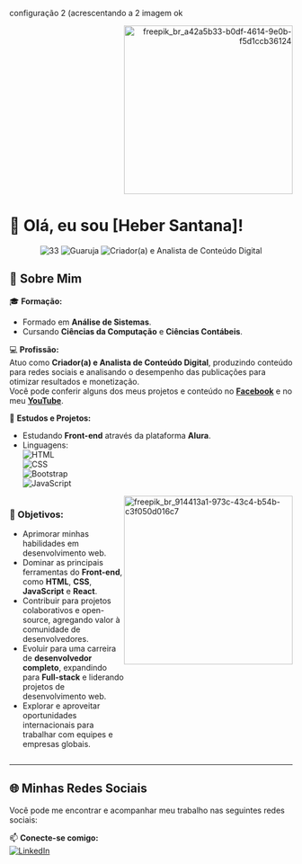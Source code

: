 configuração 2 (acrescentando a 2 imagem ok

<p align="right">
  <img src="https://github.com/user-attachments/assets/e6757e3a-704d-4874-98bc-3c8b6d59e044" alt="freepik_br_a42a5b33-b0df-4614-9e0b-f5d1ccb36124" width="300" height="300" />
</p>

# 👋 Olá, eu sou **[Heber Santana]**!  

<p align="center">
  <img src="https://img.shields.io/badge/Idade-33-blue?style=flat-square" alt="33">
  <img src="https://img.shields.io/badge/Local-Guarujá/SP-green?style=flat-square" alt="Guaruja">
  <img src="https://img.shields.io/badge/Profissão-Criador(a)_e_Analista_de_Conteúdo_Digital-purple?style=flat-square" alt="Criador(a) e Analista de Conteúdo Digital">
</p>

## 🚀 Sobre Mim  
🎓 **Formação:**  
- Formado em **Análise de Sistemas**.  
- Cursando **Ciências da Computação** e **Ciências Contábeis**.  

💻 **Profissão:**  
Atuo como **Criador(a) e Analista de Conteúdo Digital**, produzindo conteúdo para redes sociais e analisando o desempenho das publicações para otimizar resultados e monetização.  
Você pode conferir alguns dos meus projetos e conteúdo no **[Facebook](https://www.facebook.com/jonasleitenet)** e no meu **[YouTube](https://www.youtube.com/@JonasLeiteNet)**.  

🌱 **Estudos e Projetos:**  
- Estudando **Front-end** através da plataforma **Alura**.  
- Linguagens:  
   ![HTML](https://img.shields.io/badge/HTML-E34F26?style=flat-square&logo=html5&logoColor=white)  
   ![CSS](https://img.shields.io/badge/CSS-1572B6?style=flat-square&logo=css3&logoColor=white)  
   ![Bootstrap](https://img.shields.io/badge/Bootstrap-7952B3?style=flat-square&logo=bootstrap&logoColor=white)  
   ![JavaScript](https://img.shields.io/badge/JavaScript-F7DF1E?style=flat-square&logo=javascript&logoColor=black)  

<div style="display: flex; justify-content: space-between;">
  <div style="flex: 1;">
    <h3>🎯 Objetivos:</h3>
    <ul>
      <li>Aprimorar minhas habilidades em desenvolvimento web.</li>
      <li>Dominar as principais ferramentas do <strong>Front-end</strong>, como <strong>HTML</strong>, <strong>CSS</strong>, <strong>JavaScript</strong> e <strong>React</strong>.</li>
      <li>Contribuir para projetos colaborativos e open-source, agregando valor à comunidade de desenvolvedores.</li>
      <li>Evoluir para uma carreira de <strong>desenvolvedor completo</strong>, expandindo para <strong>Full-stack</strong> e liderando projetos de desenvolvimento web.</li>
      <li>Explorar e aproveitar oportunidades internacionais para trabalhar com equipes e empresas globais.</li>
    </ul>
  </div>
  <div>
    <img src="https://github.com/user-attachments/assets/c9bd8f49-10f2-4600-af6f-6768fdc0ab4f" alt="freepik_br_914413a1-973c-43c4-b54b-c3f050d016c7" width="300" height="300" />

    
  </div>
</div>

---

## 🌐 **Minhas Redes Sociais**  
Você pode me encontrar e acompanhar meu trabalho nas seguintes redes sociais:  

📫 **Conecte-se comigo:**  
[![LinkedIn](https://img.shields.io/badge/-LinkedIn-blue?style=flat-square&logo=linkedin)](https://www.linkedin.com/in/heber-santana-4583b6228)
